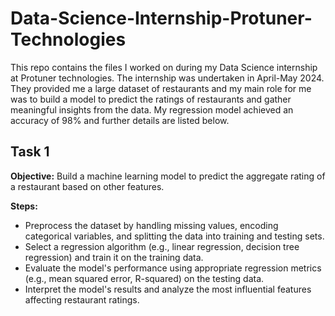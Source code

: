 # Data-Science-Internship-Protuner-Technologies

This repo contains the files I worked on during my Data Science internship at Protuner technologies. The internship was undertaken in April-May 2024.
They provided me a large dataset of restaurants and my main role for me was to build a model to predict the ratings of restaurants and gather meaningful insights from the data.
My regression model achieved an accuracy of 98% and further details are listed below.

## Task 1

**Objective:** Build a machine learning model to predict the
aggregate rating of a restaurant based on other features.

**Steps:**

- Preprocess the dataset by handling missing values, encoding categorical variables, and splitting the data into training and testing sets.
- Select a regression algorithm (e.g., linear regression, decision tree regression) and train it on the training data.
- Evaluate the model's performance using appropriate regression metrics (e.g., mean squared error, R-squared) on the testing data.
- Interpret the model's results and analyze the most influential features affecting restaurant ratings.
